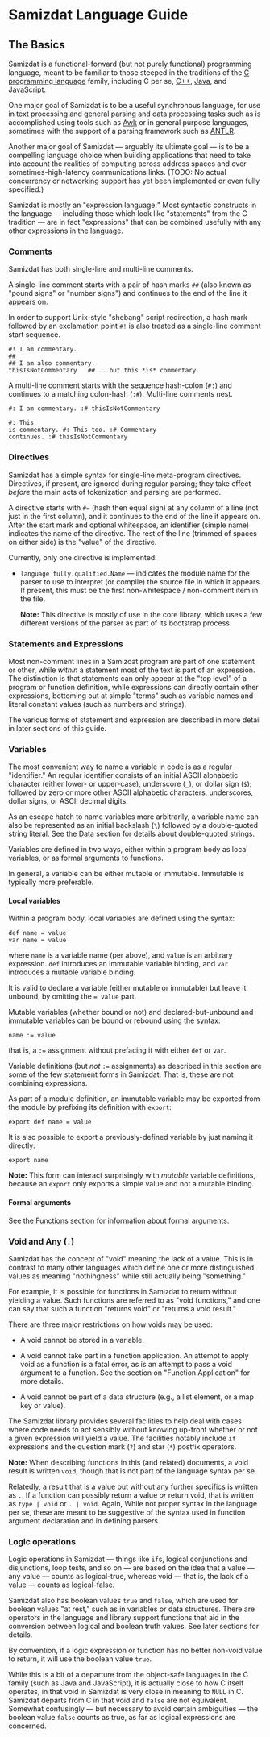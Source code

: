 Samizdat Language Guide
=======================

The Basics
----------

Samizdat is a functional-forward (but not purely functional) programming
language, meant to be familiar to those steeped in the traditions of the
[C programming
language](https://en.wikipedia.org/wiki/C_%28programming_language%29)
family, including C per se, [C++](https://en.wikipedia.org/wiki/C%2B%2B),
[Java](https://en.wikipedia.org/wiki/Java_%28programming_language%29),
and [JavaScript](https://en.wikipedia.org/wiki/JavaScript).

One major goal of Samizdat is to be a useful synchronous language, for use
in text processing and general parsing and data processing tasks such as is
accomplished using tools such as [Awk](http://en.wikipedia.org/wiki/AWK) or in
general purpose languages, sometimes with the support of a parsing framework
such as [ANTLR](http://en.wikipedia.org/wiki/ANTLR).

Another major goal of Samizdat &mdash; arguably its ultimate goal &mdash;
is to be a compelling language choice when building applications that need
to take into account the realities of computing across address spaces and
over sometimes-high-latency communications links.
(TODO: No actual concurrency or networking support has yet been implemented
or even fully specified.)

Samizdat is mostly an "expression language:" Most syntactic constructs in
the language &mdash; including those which look like "statements" from the
C tradition &mdash; are in fact "expressions" that can be combined usefully
with any other expressions in the language.


### Comments

Samizdat has both single-line and multi-line comments.

A single-line comment starts with a pair of hash marks `##` (also
known as "pound signs" or "number signs") and continues to the
end of the line it appears on.

In order to support Unix-style "shebang" script redirection,
a hash mark followed by an exclamation point `#!` is also treated as a
single-line comment start sequence.

```
#! I am commentary.
##
## I am also commentary.
thisIsNotCommentary   ## ...but this *is* commentary.
```

A multi-line comment starts with the sequence hash-colon (`#:`) and continues
to a matching colon-hash (`:#`). Multi-line comments nest.

```
#: I am commentary. :# thisIsNotCommentary

#: This
is commentary. #: This too. :# Commentary
continues. :# thisIsNotCommentary
```


### Directives

Samizdat has a simple syntax for single-line meta-program directives.
Directives, if present, are ignored during regular parsing; they take
effect *before* the main acts of tokenization and parsing are performed.

A directive starts with `#=` (hash then equal sign) at any column of a line
(not just in the first column), and it continues to the end of the line it
appears on. After the start mark and optional whitespace, an identifier
(simple name) indicates the name of the directive. The rest of the line
(trimmed of spaces on either side) is the "value" of the directive.

Currently, only one directive is implemented:

* `language fully.qualified.Name` &mdash; indicates the module name for
  the parser to use to interpret (or compile) the source file in which it
  appears. If present, this must be the first non-whitespace / non-comment
  item in the file.

  **Note:** This directive is mostly of use in the core library, which uses
  a few different versions of the parser as part of its bootstrap process.


### Statements and Expressions

Most non-comment lines in a Samizdat program are part of one statement
or other, while *within* a statement most of the text is part of an
expression. The distinction is that statements can only appear at
the "top level" of a program or function definition, while expressions
can directly contain other expressions, bottoming out at simple "terms"
such as variable names and literal constant values (such as numbers
and strings).

The various forms of statement and expression are described in more
detail in later sections of this guide.


### Variables

The most convenient way to name a variable in code is as a regular
"identifier." An regular identifier consists of an initial ASCII alphabetic
character (either lower- or upper-case), underscore (`_`), or dollar sign
(`$`); followed by zero or more other ASCII alphabetic characters,
underscores, dollar signs, or ASCII decimal digits.

As an escape hatch to name variables more arbitrarily, a variable name
can also be represented as an initial backslash (`\`) followed by a
double-quoted string literal. See the [Data](02-data.md) section for
details about double-quoted strings.

Variables are defined in two ways, either within a program body as local
variables, or as formal arguments to functions.

In general, a variable can be either mutable or immutable. Immutable
is typically more preferable.

#### Local variables

Within a program body, local variables are defined using the syntax:

```
def name = value
var name = value
```

where `name` is a variable name (per above), and `value` is an arbitrary
expression. `def` introduces an immutable variable binding, and
`var` introduces a mutable variable binding.

It is valid to declare a variable (either mutable or immutable) but leave
it unbound, by omitting the `= value` part.

Mutable variables (whether bound or not) and declared-but-unbound and
immutable variables can be bound or rebound using the syntax:

```
name := value
```

that is, a `:=` assignment without prefacing it with either `def` or `var`.

Variable definitions (but *not* `:=` assignments) as described in
this section are some of the few statement forms in Samizdat. That is, these
are not combining expressions.

As part of a module definition, an immutable variable may be exported from
the module by prefixing its definition with `export`:

```
export def name = value
```

It is also possible to export a previously-defined variable by just naming
it directly:

```
export name
```

**Note:** This form can interact surprisingly with *mutable* variable
definitions, because an `export` only exports a simple value and not a
mutable binding.

#### Formal arguments

See the [Functions](03-functions.md) section for information about
formal arguments.

### Void and Any (`.`)

Samizdat has the concept of "void" meaning the lack of a value.
This is in contrast to many other languages which define one or
more distinguished values as meaning "nothingness" while still
actually being "something."

For example, it is possible for functions in Samizdat to return without
yielding a value. Such functions are referred to as "void functions," and
one can say that such a function "returns void" or "returns a void result."

There are three major restrictions on how voids may be used:

* A void cannot be stored in a variable.

* A void cannot take part in a function application. An attempt to
  apply void as a function is a fatal error, as is an attempt to pass
  a void argument to a function. See the section on "Function Application" for
  more details.

* A void cannot be part of a data structure (e.g., a list element,
  or a map key or value).

The Samizdat library provides several facilities to help deal with
cases where code needs to act sensibly without knowing up-front whether
or not a given expression will yield a value. The facilities notably
include `if` expressions and the question mark (`?`) and star (`*`)
postfix operators.

**Note:** When describing functions in this (and related) documents,
a void result is written `void`, though that is not part of the language
syntax per se.

Relatedly, a result that is a value but without any further specifics is
written as `.`. If a function can possibly return a value *or* return void,
that is written as `type | void` or `. | void`. Again, While not proper
syntax in the language per se, these are meant to be suggestive of the
syntax used in function argument declaration and in defining parsers.

### Logic operations

Logic operations in Samizdat &mdash; things like `if`s, logical
conjunctions and disjunctions, loop tests, and so on &mdash;
are based on the idea that a value &mdash; any value &mdash; counts
as logical-true, whereas void &mdash; that is, the lack of a
value &mdash; counts as logical-false.

Samizdat also has boolean values `true` and `false`, which are used
for boolean values "at rest," such as in variables or data structures.
There are operators in the language and library support functions that
aid in the conversion between logical and boolean truth values. See later
sections for details.

By convention, if a logic expression or function has no better non-void
value to return, it will use the boolean value `true`.

While this is a bit of a departure from the object-safe languages in the
C family (such as Java and JavaScript), it is actually close to how C
itself operates, in that void in Samizdat is very close in meaning to
`NULL` in C. Samizdat departs from C in that void and `false` are
not equivalent. Somewhat confusingly &mdash; but necessary to avoid certain
ambiguities &mdash; the boolean value `false` counts as true, as
far as logical expressions are concerned.
